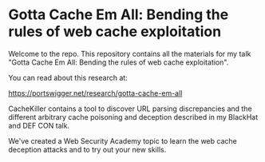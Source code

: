 <h1>Gotta Cache Em All: Bending the rules of web cache exploitation</h1>

Welcome to the repo. This repository contains all the materials for my talk "Gotta Cache Em All: Bending the rules of web cache exploitation".

You can read about this research at:

https://portswigger.net/research/gotta-cache-em-all

CacheKiller contains a tool to discover URL parsing discrepancies and the different arbitrary cache poisoning and deception described in my BlackHat and DEF CON talk.

We've created a Web Security Academy topic to learn the web cache deception attacks and to try out your new skills.
